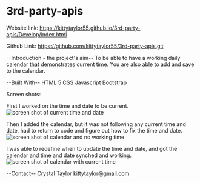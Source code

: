 # 3rd-party-apis
Website link:
https://kittytaylor55.github.io/3rd-party-apis/Develop/index.html

Github Link:
https://github.com/kittytaylor55/3rd-party-apis.git

--Introduction - the project's aim--
To be able to have a working daily calendar that demonstrates current time.  You are also able to add and save to the calendar.

--Built With-- HTML 5 CSS Javascript Bootstrap

Screen shots:

First I worked on the time and date to be current.
<img src="https://kittytaylor55.github.io/3rd-party-apis/Develop/assets/timendate.png" alt="screen shot of current time and date"/>


Then I added the calendar, but it was not following any current time and date, had to return to code and figure out how to fix the time and date.
<img src="https://kittytaylor55.github.io/3rd-party-apis/Develop/assets/1calendar.png" alt="screen shot of calendar and no working time"/>


I was able to redefine when to update the time and date, and got the calendar and time and date synched and working.
<img src="https://kittytaylor55.github.io/3rd-party-apis/Develop/assets/calendar.png" alt="screen shot of calendar with current time"/>


--Contact-- Crystal Taylor kittytaylor@gmail.com